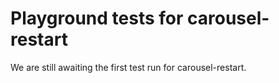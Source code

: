 # Playground tests for carousel-restart
We are still awaiting the first test run for carousel-restart.
